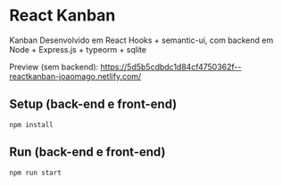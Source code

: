 # React Kanban

Kanban Desenvolvido em React Hooks + semantic-ui, com backend em Node + Express.js + typeorm + sqlite

Preview (sem backend): https://5d5b5cdbdc1d84cf4750362f--reactkanban-joaomago.netlify.com/

## Setup (back-end e front-end)

```shell
npm install
```

## Run (back-end e front-end)

```shell
npm run start
```
